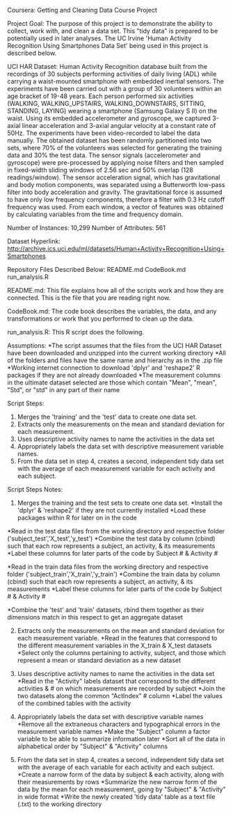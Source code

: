Coursera: Getting and Cleaning Data Course Project

Project Goal:
The purpose of this project is to demonstrate the ability to collect, work with, and clean a data set. 
This "tidy data" is prepared to be potentially used in later analyses. 
The UC Irvine 'Human Activity Recognition Using Smartphones Data Set' being used in this project is described below.

UCI HAR Dataset:
Human Activity Recognition database built from the recordings of 30 subjects performing activities of daily living (ADL) while carrying a waist-mounted smartphone with embedded inertial sensors.
The experiments have been carried out with a group of 30 volunteers within an age bracket of 19-48 years. Each person performed six activities (WALKING, WALKING_UPSTAIRS, WALKING_DOWNSTAIRS, SITTING, STANDING, LAYING) wearing a smartphone (Samsung Galaxy S II) on the waist. Using its embedded accelerometer and gyroscope, we captured 3-axial linear acceleration and 3-axial angular velocity at a constant rate of 50Hz. The experiments have been video-recorded to label the data manually. The obtained dataset has been randomly partitioned into two sets, where 70% of the volunteers was selected for generating the training data and 30% the test data.
The sensor signals (accelerometer and gyroscope) were pre-processed by applying noise filters and then sampled in fixed-width sliding windows of 2.56 sec and 50% overlap (128 readings/window). The sensor acceleration signal, which has gravitational and body motion components, was separated using a Butterworth low-pass filter into body acceleration and gravity. The gravitational force is assumed to have only low frequency components, therefore a filter with 0.3 Hz cutoff frequency was used. From each window, a vector of features was obtained by calculating variables from the time and frequency domain.

Number of Instances: 10,299
Number of Attributes: 561

Dataset Hyperlink:
http://archive.ics.uci.edu/ml/datasets/Human+Activity+Recognition+Using+Smartphones


Repository Files Described Below:
README.md
CodeBook.md
run_analysis.R

README.md:
This file explains how all of the scripts work and how they are connected.
This is the file that you are reading right now.

CodeBook.md:
The code book describes the variables, the data, and any transformations or work that you performed to clean up the data.

run_analysis.R:
This R script does the following. 

Assumptions:
*The script assumes that the files from the UCI HAR Dataset have been downloaded and unzipped into the current working directory
*All of the folders and files have the same name and hierarchy as in the .zip file
*Working internet connection to download 'dplyr' and 'reshape2' R packages if they are not already downloaded
*The measurement columns in the ultimate dataset selected are those which contain "Mean", "mean", "Std", or "std" in any part of their name

Script Steps:
1. Merges the 'training' and the 'test' data to create one data set.
2. Extracts only the measurements on the mean and standard deviation for each measurement. 
3. Uses descriptive activity names to name the activities in the data set
4. Appropriately labels the data set with descriptive measurement variable names. 
5. From the data set in step 4, creates a second, independent tidy data set with the average of each measurement variable for each 
   activity and each subject.

Script Steps Notes:
1. Merges the training and the test sets to create one data set.
*Install the 'dplyr' & 'reshape2' if they are not currently installed
*Load these packages within R for later on in the code

*Read in the test data files from the working directory and respective folder ('subject_test','X_test','y_test')
*Combine the test data by column (cbind) such that each row represents a subject, an activity, & its measurements
*Label these columns for later parts of the code by Subject # & Activity #

*Read in the train data files from the working directory and respective folder ('subject_train','X_train','y_train')
*Combine the train data by column (cbind) such that each row represents a subject, an activity, & its measurements
*Label these columns for later parts of the code by Subject # & Activity #

*Combine the 'test' and 'train' datasets, rbind them together as their dimensions match in this respect to get an aggregate dataset

2. Extracts only the measurements on the mean and standard deviation for each measurement variable. 
*Read in the features that correspond to the different measurement variables in the X_train & X_test datasets
*Select only the columns pertaining to activity, subject, and those which represent a mean or standard deviation as a new dataset

3. Uses descriptive activity names to name the activities in the data set
*Read in the "Activity" labels dataset that correspond to the different activities & # on which measurements are recorded by subject
*Join the two datasets along the common “ActIndex” # column
*Label the values of the combined tables with the activity

4. Appropriately labels the data set with descriptive variable names
*Remove all the extraneous characters and typographical errors in the measurement variable names
*Make the "Subject" column a factor variable to be able to summarize information later
*Sort all of the data in alphabetical order by "Subject" & "Activity" columns

5. From the data set in step 4, creates a second, independent tidy data set with the average of each variable for each activity and each subject.
*Create a narrow form of the data by subject & each activity, along with their measurements by rows
*Summarize the new narrow form of the data by the mean for each measurement, going by "Subject" & "Activity" in wide format
*Write the newly created 'tidy data' table as a text file (.txt) to the working directory
